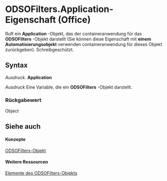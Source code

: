 
# ODSOFilters.Application-Eigenschaft (Office)

Ruft ein  **Application** -Objekt, das der containeranwendung für das **ODSOFilters** -Objekt darstellt (Sie können diese Eigenschaft mit **einem Automatisierungsobjekt** verwenden containeranwendung für dieses Objekt zurückgeben). Schreibgeschützt.


## Syntax

 _Ausdruck_. **Application**

 _Ausdruck_ Eine Variable, die ein **ODSOFilters** -Objekt darstellt.


### Rückgabewert

Object


## Siehe auch


#### Konzepte


[ODSOFilters-Objekt](e706745d-3890-81e8-6c9a-4c6bf67387ee.md)
#### Weitere Ressourcen


[Elemente des ODSOFilters-Objekts](http://msdn.microsoft.com/library/af01ccb0-034e-017b-2885-9301b5bda139%28Office.15%29.aspx)